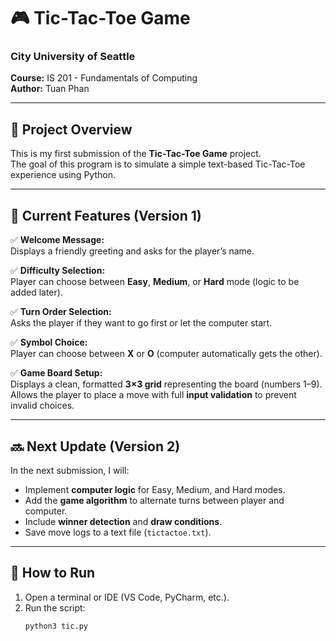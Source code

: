 # 🎮 Tic-Tac-Toe Game  
### City University of Seattle  
**Course:** IS 201 - Fundamentals of Computing  
**Author:** Tuan Phan  

---

## 🧩 Project Overview  
This is my first submission of the **Tic-Tac-Toe Game** project.  
The goal of this program is to simulate a simple text-based Tic-Tac-Toe experience using Python.

---

## 🧠 Current Features (Version 1)
✅ **Welcome Message:**  
Displays a friendly greeting and asks for the player’s name.  

✅ **Difficulty Selection:**  
Player can choose between **Easy**, **Medium**, or **Hard** mode (logic to be added later).  

✅ **Turn Order Selection:**  
Asks the player if they want to go first or let the computer start.  

✅ **Symbol Choice:**  
Player can choose between **X** or **O** (computer automatically gets the other).  

✅ **Game Board Setup:**  
Displays a clean, formatted **3×3 grid** representing the board (numbers 1–9).  
Allows the player to place a move with full **input validation** to prevent invalid choices.

---

## 🔜 Next Update (Version 2)
In the next submission, I will:
- Implement **computer logic** for Easy, Medium, and Hard modes.  
- Add the **game algorithm** to alternate turns between player and computer.  
- Include **winner detection** and **draw conditions**.  
- Save move logs to a text file (`tictactoe.txt`).

---

## 🏁 How to Run
1. Open a terminal or IDE (VS Code, PyCharm, etc.).  
2. Run the script:  
   ```bash
   python3 tic.py

